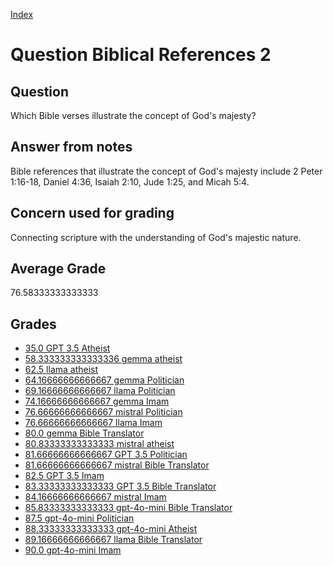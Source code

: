 
[Index](../../index.md)
# Question Biblical References 2
## Question
Which Bible verses illustrate the concept of God's majesty?

## Answer from notes
Bible references that illustrate the concept of God's majesty include 2 Peter 1:16-18, Daniel 4:36, Isaiah 2:10, Jude 1:25, and Micah 5:4.

## Concern used for grading
Connecting scripture with the understanding of God's majestic nature.

## Average Grade
76.58333333333333

## Grades
 * [35.0 GPT 3.5 Atheist](../answers/GPT_3.5_Atheist/Biblical_References_2.md)
 * [58.333333333333336 gemma atheist](../answers/gemma_atheist/Biblical_References_2.md)
 * [62.5 llama atheist](../answers/llama_atheist/Biblical_References_2.md)
 * [64.16666666666667 gemma Politician](../answers/gemma_Politician/Biblical_References_2.md)
 * [69.16666666666667 llama Politician](../answers/llama_Politician/Biblical_References_2.md)
 * [74.16666666666667 gemma Imam](../answers/gemma_Imam/Biblical_References_2.md)
 * [76.66666666666667 mistral Politician](../answers/mistral_Politician/Biblical_References_2.md)
 * [76.66666666666667 llama Imam](../answers/llama_Imam/Biblical_References_2.md)
 * [80.0 gemma Bible Translator](../answers/gemma_Bible_Translator/Biblical_References_2.md)
 * [80.83333333333333 mistral atheist](../answers/mistral_atheist/Biblical_References_2.md)
 * [81.66666666666667 GPT 3.5 Politician](../answers/GPT_3.5_Politician/Biblical_References_2.md)
 * [81.66666666666667 mistral Bible Translator](../answers/mistral_Bible_Translator/Biblical_References_2.md)
 * [82.5 GPT 3.5 Imam](../answers/GPT_3.5_Imam/Biblical_References_2.md)
 * [83.33333333333333 GPT 3.5 Bible Translator](../answers/GPT_3.5_Bible_Translator/Biblical_References_2.md)
 * [84.16666666666667 mistral Imam](../answers/mistral_Imam/Biblical_References_2.md)
 * [85.83333333333333 gpt-4o-mini Bible Translator](../answers/gpt-4o-mini_Bible_Translator/Biblical_References_2.md)
 * [87.5 gpt-4o-mini Politician](../answers/gpt-4o-mini_Politician/Biblical_References_2.md)
 * [88.33333333333333 gpt-4o-mini Atheist](../answers/gpt-4o-mini_Atheist/Biblical_References_2.md)
 * [89.16666666666667 llama Bible Translator](../answers/llama_Bible_Translator/Biblical_References_2.md)
 * [90.0 gpt-4o-mini Imam](../answers/gpt-4o-mini_Imam/Biblical_References_2.md)
